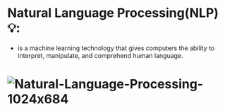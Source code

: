 # Natural Language Processing(NLP) 💡:  
 * is a machine learning technology that gives computers the ability to interpret, manipulate, and comprehend human language.
# ![Natural-Language-Processing-1024x684](https://github.com/user-attachments/assets/bf0a37ce-ea70-46d4-9aad-cf61c314dad1)
